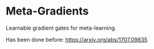 # Meta-Gradients
Learnable gradient gates for meta-learning.

Has been done before: https://arxiv.org/abs/1707.09835
